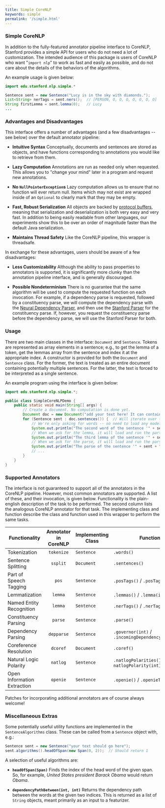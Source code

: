 ```yaml
---
title: Simple CoreNLP
keywords: simple
permalink: '/simple.html'
---
```


### Simple CoreNLP

In addition to the fully-featured annotator pipeline interface to CoreNLP, Stanford provides a simple API for users who do not need a lot of customization. The intended audience of this package is users of CoreNLP who want "`import nlp`" to work as fast and easily as possible, and do not care about the details of the behaviors of the algorithms.

An example usage is given below:

```java
import edu.stanford.nlp.simple.*

Sentence sent = new Sentence("Lucy is in the sky with diamonds.");
List<String> nerTags = sent.ners();  // [PERSON, O, O, O, O, O, O, O]
String firstLemma = sent.lemma(0);   // Lucy
...
```

### Advantages and Disadvantages

This interface offers a number of advantages (and a few disadvantages -- see below) over the default annotator pipeline:

  * __Intuitive Syntax__ Conceptually, documents and sentences are stored as objects, and have functions corresponding to annotations you would like to retrieve from them.

  * __Lazy Computation__ Annotations are run as needed only when requested. This allows you to "change your mind" later in a program and request new annotations.

  * __No `NullPointerException`s__ Lazy computation allows us to ensure that no function will ever return null. Items which may not exist are wrapped inside of an `Optional` to clearly mark that they may be empty.

  * __Fast, Robust Serialization__ All objects are backed by [protocol buffers](https://developers.google.com/protocol-buffers/?hl=en), meaning that serialization and deserialization is both very easy and very fast. In addition to being easily readable from other languages, our experiments show this to be over an order of magnitude faster than the default Java serialization.

  * __Maintains Thread Safety__ Like the CoreNLP pipeline, this wrapper is threadsafe.

In exchange for these advantages, users should be aware of a few disadvantages:

  * __Less Customizability__ Although the ability to pass properties to annotators is supported, it is significantly more clunky than the annotation pipeline interface, and is generally discouraged.
  
  * __Possible Nondeterminism__ There is no guarantee that the same algorithm will be used to compute the requested function on each invocation. For example, if a dependency parse is requested, followed by a constituency parse, we will compute the dependency parse with the [Neural Dependency Parser](http://nlp.stanford.edu/software/nndep.shtml), and then use the [Stanford Parser](http://nlp.stanford.edu/software/lex-parser.shtml) for the constituency parse. If, however, you request the constituency parse before the dependency parse, we will use the Stanford Parser for both.

### Usage

There are two main classes in the interface: `Document` and `Sentence`. Tokens are represented as array elements in a sentence; e.g., to get the lemma of a token, get the lemmas array from the sentence and index it at the appropriate index. A constructor is provided for both the `Document` and `Sentence` class. For the former, the text is treated as an entire document containing potentially multiple sentences. For the latter, the text is forced to be interpreted as a single sentence.

An example program using the interface is given below:

```java
import edu.stanford.nlp.simple.*;

public class SimpleCoreNLPDemo {
    public static void main(String[] args) { 
        // Create a document. No computation is done yet.
        Document doc = new Document("add your text here! It can contain multiple sentences.");
        for (Sentence sent : doc.sentences()) {  // Will iterate over two sentences
            // We're only asking for words -- no need to load any models yet
            System.out.println("The second word of the sentence '" + sent + "' is " + sent.word(1));
            // When we ask for the lemma, it will load and run the part of speech tagger
            System.out.println("The third lemma of the sentence '" + sent + "' is " + sent.lemma(2));
            // When we ask for the parse, it will load and run the parser
            System.out.println("The parse of the sentence '" + sent + "' is " + sent.parse());
            // ...
        }
    }
}
```

### Supported Annotators

The interface is not guaranteed to support all of the annotators in the CoreNLP pipeline. However, most common annotators are supported. A list of these, and their invocation, is given below. Functionality is the plain-english description of the task to be performed. The second column lists the analogous CoreNLP annotator for that task. The implementing class and function describe the class and function used in this wrapper to perform the same tasks.

| Functionality               | Annotator in CoreNLP | Implementing Class      | Function                         |
| --------------------------- | :------------------: | ----------------------- | -------------------------------- |
| Tokenization                | `tokenize`           | `Sentence`              | `.words()`                       |
| Sentence Splitting          | `ssplit`             | `Document`              | `.sentences()`                   |
| Part of Speech Tagging      | `pos`                | `Sentence`              | `.posTags()` / `.posTag(int)`    |
| Lemmatization               | `lemma`              | `Sentence`              | `.lemmas()` / `.lemma(int)`      |
| Named Entity Recognition    | `lemma`              | `Sentence`              | `.nerTags()` / `.nerTag(int)`    |
| Constituency Parsing        | `parse`              | `Sentence`              | `.parse()`                       |
| Dependency Parsing          | `depparse`           | `Sentence`              | `.governor(int)` / `.incomingDependencyLabel(int)` |
| Coreference Resolution      | `dcoref`             | `Document`              | `.coref()`                       |
| Natural Logic Polarity      | `natlog`             | `Sentence`              | `.natlogPolarities()` / `natlogPolarity(int)` |
| Open Information Extraction | `openie`             | `Sentence`              | `.openie()` / `.openieTriples()` |

Patches for incorporating additional annotators are of course always welcome!

### Miscellaneous Extras

Some potentially useful utility functions are implemented in the `SentenceAlgorithms` class. These can be called from a `Sentence` object with, e.g.:

```java
Sentence sent = new Sentence("your text should go here");
sent.algorithms().headOfSpan(new Span(0, 2));  // Should return 1
```

A selection of useful algorithms are:

  * __`headOfSpan(Span)`__ Finds the index of the head word of the given span. So, for example, _United States president Barack Obama_ would return _Obama_.

  * __`dependencyPathBetween(int, int)`__ Returns the dependency path between the words at the given two indices. This is returned as a list of `String` objects, meant primarily as an input to a featurizer.

